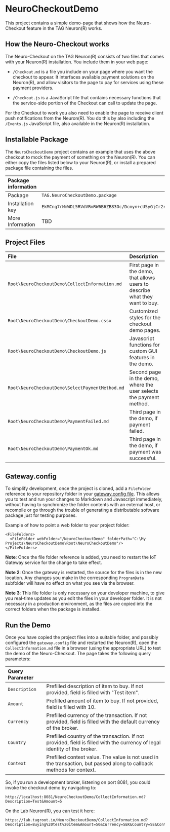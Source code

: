 NeuroCheckoutDemo
====================

This project contains a simple demo-page that shows how the Neuro-Checkout feature in the TAG Neuron(R) works.

How the Neuro-Checkout works
-------------------------------

The Neuro-Checkout on the TAG Neuron(R) consists of two files that comes with your Neuron(R) installation. You include them in your web page:

* `/Checkout.md` is a file you include on your page where you want the checkout to appear. It interfaces available payment solutions on the
Neuron(R), and allow visitors to the page to pay for services using these payment providers.

* `/Checkout.js` is a JavaScript file that contains necessary functions that the service-side portion of the Checkout can call to update the
page.

For the Checkout to work you also need to enable the page to receive client push notifications from the Neuron(R). You do this by also including
the `/Events.js` JavaScript file, also available in the Neuron(R) installation.

Installable Package
----------------------

The `NeuroCheckoutDemo` project contains an example that uses the above checkout to mock the payment of something on the Neuron(R). 
You can either copy the files listed below to your Neuron(R), or install a prepared package file containing the files.

| Package information                                                                                                              ||
|:-----------------|:---------------------------------------------------------------------------------------------------------------|
| Package          | `TAG.NeuroCheckoutDemo.package`                                                                                |
| Installation key | `EkMCng7rNmWDL5RVdVRmRW6B6ZB83Oc/Dcmyn+cU5yGjCr2rw2kq22vePMUZvCPs3o87lYzrDYIA12e7069beeb8fd9d9182b566e41c7932` |
| More Information | TBD                                                                                                            |


Project Files
----------------

| File                                            | Description                                                                  |
|:------------------------------------------------|:-----------------------------------------------------------------------------|
| `Root\NeuroCheckoutDemo\CollectInformation.md`  | First page in the demo, that allows users to describe what they want to buy. |
| `Root\NeuroCheckoutDemo\CheckoutDemo.cssx`      | Customized styles for the checkout demo pages.                               |
| `Root\NeuroCheckoutDemo\CheckoutDemo.js`        | Javascript functions for custom GUI features in the demo.                    |
| `Root\NeuroCheckoutDemo\SelectPaymentMethod.md` | Second page in the demo, where the user selects the payment method.          |
| `Root\NeuroCheckoutDemo\PaymentFailed.md`       | Third page in the demo, if payment failed.                                   |
| `Root\NeuroCheckoutDemo\PaymentOk.md`           | Third page in the demo, if payment was successful.                           |

Gateway.config
-----------------

To simplify development, once the project is cloned, add a `FileFolder` reference
to your repository folder in your [gateway.config file](https://lab.tagroot.io/Documentation/IoTGateway/GatewayConfig.md). 
This allows you to test and run your changes to Markdown and Javascript immediately, 
without having to synchronize the folder contents with an external 
host, or recompile or go through the trouble of generating a distributable software 
package just for testing purposes.

Example of how to point a web folder to your project folder:

```
<FileFolders>
  <FileFolder webFolder="/NeuroCheckoutDemo" folderPath="C:\My Projects\NeuroCheckoutDemo\Root\NeuroCheckoutDemo"/>
</FileFolders>
```

**Note**: Once the file folder reference is added, you need to restart the IoT Gateway service for the change to take effect.

**Note 2**:  Once the gateway is restarted, the source for the files is in the new location. Any changes you make in the corresponding
`ProgramData` subfolder will have no effect on what you see via the browser.

**Note 3**: This file folder is only necessary on your developer machine, to give you real-time updates as you edit the files in your
developer folder. It is not necessary in a production environment, as the files are copied into the correct folders when the package 
is installed.

Run the Demo
---------------

Once you have copied the project files into a suitable folder, and possibly configured the `gateway.config` file and restarted the Neuron(R),
open the `CollectInformation.md` file in a browser (using the appropriate URL) to test the demo of the Neuro-Checkout. The page takes the following
query parameters:

| Query Parameter                                                                                                                          ||
|:--------------|:--------------------------------------------------------------------------------------------------------------------------|
| `Description` | Prefilled description of item to buy. If not provided, field is filled with "Test item".                                  |
| `Amount`      | Prefilled amount of item to buy. If not provided, field is filled with 10.                                                |
| `Currency`    | Prefilled currency of the transaction. If not provided, field is filled with the default currency of the broker.          |
| `Country`     | Prefilled country of the transaction. If not provided, field is filled with the currency of legal identity of the broker. |
| `Context`     | Prefilled context value. The value is not used in the transaction, but passed along to callback methods for context.      |

So, if you run a development broker, listening on port 8081, you could invoke the checkout demo by navigating to:

	http://localhost:8081/NeuroCheckoutDemo/CollectInformation.md?Description=Test&Amount=5

On the Lab Neuron(R), you can test it here:

	https://lab.tagroot.io/NeuroCheckoutDemo/CollectInformation.md?Description=Buying%20test%20item&Amount=50&Currency=SEK&Country=SE&Context=For%20Test